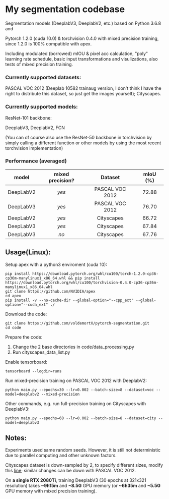 # My segmentation codebase
Segmentation models (DeeplabV3, DeeplabV2, etc.) based on Python 3.6.8 and 

Pytorch 1.2.0 (cuda 10.0) & torchvision 0.4.0 with mixed precision training, since 1.2.0 is 100% compatible with apex.

Including modulated (borrowed) mIOU & pixel acc calculation, "poly" learning rate schedule, basic input transformations and visulizations, also tests of mixed precision training.

### Currently supported datasets: 

PASCAL VOC 2012 (Deeplab 10582 trainaug version, I don't think I have the right to distribute this dataset, so just get the images yourself); Cityscapes.

### Currently supported models:

ResNet-101 backbone:

DeeplabV3, DeeplabV2, FCN

(You can of course also use the ResNet-50 backbone in torchvision by simply calling a different function or other models by using the most recent torchvision implementation)

### Performance (averaged)

| model | mixed precision? | Dataset | mIoU (%) |
| :---: | :---: | :---: | :---: |
| DeepLabV2 | *yes* | PASCAL VOC 2012 | 72.88 |
| DeepLabV3 | *yes* | PASCAL VOC 2012 | 76.70 |
| DeepLabV2 | *yes* | Cityscapes | 66.72 |
| DeepLabV3 | *yes* | Cityscapes | 67.84 |
| DeepLabV3 | *no* | Cityscapes | 67.76 |

## Usage(Linux):

Setup apex with a python3 enviroment (cuda 10):

```
pip install https://download.pytorch.org/whl/cu100/torch-1.2.0-cp36-cp36m-manylinux1_x86_64.whl && pip install https://download.pytorch.org/whl/cu100/torchvision-0.4.0-cp36-cp36m-manylinux1_x86_64.whl
git clone https://github.com/NVIDIA/apex
cd apex
pip install -v --no-cache-dir --global-option="--cpp_ext" --global-option="--cuda_ext" ./
```

Download the code:

```
git clone https://github.com/voldemortX/pytorch-segmentation.git
cd code
```

Prepare the code:

1. Change the 2 base directories in code/data_processing.py
2. Run cityscapes_data_list.py

Enable tensorboard:

```
tensorboard --logdir=runs
```

Run mixed-precision training on PASCAL VOC 2012 with DeeplabV2:

```
python main.py --epochs=30 --lr=0.002 --batch-size=8 --dataset=voc --model=deeplabv2 --mixed-precision
```

Other commands, e.g. run full-precision training on Cityscapes with DeeplabV3:

```
python main.py --epochs=60 --lr=0.002 --batch-size=8 --dataset=city --model=deeplabv3
```

## Notes:

Experiments used same random seeds. However, it is still not deterministic due to parallel computing and other unknown factors.

Cityscapes dataset is down-sampled by 2, to specify different sizes, modify this [line](code/data_processing.py#L32); similar changes can be down with PASCAL VOC 2012.

On **a single RTX 2080Ti**, training DeeplabV3 (30 epochs at 321x321 resolution) takes **~9h15m** and **~8.5G** GPU memory (or **~6h35m** and **~5.5G** GPU memory with mixed precision training).
